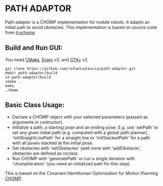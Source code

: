 PATH ADAPTOR
=================

Path adaptor is a CHOMP implementation for mobile robots.
It adapts an initial path to avoid obstacles.
This implementation is based on source code from [trychomp][]

Build and Run GUI:
-------
You need [CMake][], [Eigen][] v3, and [GTK+][] v2.

    git clone https://github.com/rafaelvalencia/path-adaptor.git
    mkdir path-adaptor/build
    cd path-adaptor/build
    cmake ..
    make
    ./demo

Basic Class Usage:
------
* Declare a CHOMP object with your selected parameters (passed as arguments in contructor).
* Initialize a path, a starting pose and an ending pose. E.g. use  'setPath' to set any given 
initial path (e.g. computed with a global path planner), 'initStraightLinePath' for a straight line or 'initStackedPath' for a path with all poses stacked at the initial pose.
* Set obstacles with 'setObstacles' (add more with 'addObstacle', obstacles are defined as circles).
* Run CHOMP with 'generatePath' or run a single iteration with 'chompIteration' (you need an initialized path for this step).


This is based on the Covariant Hamiltonian Optimization for Motion Planning [CHOMP][].

[CMake]: http://cmake.org/
[Eigen]: http://eigen.tuxfamily.org/
[GTK+]: http://www.gtk.org/
[CHOMP]: http://www.nathanratliff.com/research/chomp
[trychomp]: https://github.com/poftwaresatent/trychomp
